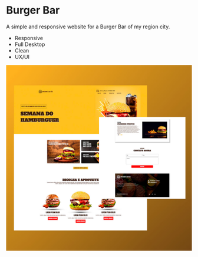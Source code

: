 # Burger Bar
A simple and responsive website for a Burger Bar of my region city.

- Responsive
- Full Desktop
- Clean
- UX/UI

![](preview.jpg)
